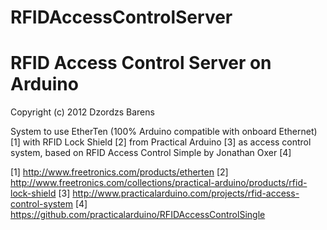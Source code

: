 # RFIDAccessControlServer
 RFID Access Control Server on Arduino
==========================
Copyright (c) 2012 Dzordzs Barens

System to use EtherTen (100% Arduino compatible with onboard Ethernet) [1] 
with RFID Lock Shield [2] from Practical Arduino [3] as access control system,
based on RFID Access Control Simple by Jonathan Oxer [4]

[1] http://www.freetronics.com/products/etherten
[2] http://www.freetronics.com/collections/practical-arduino/products/rfid-lock-shield
[3] http://www.practicalarduino.com/projects/rfid-access-control-system
[4] https://github.com/practicalarduino/RFIDAccessControlSingle
